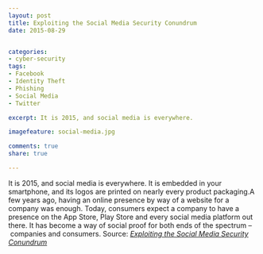 ```yaml
---
layout: post
title: Exploiting the Social Media Security Conundrum
date: 2015-08-29


categories:
- cyber-security
tags:
- Facebook
- Identity Theft
- Phishing
- Social Media
- Twitter

excerpt: It is 2015, and social media is everywhere.

imagefeature: social-media.jpg

comments: true
share: true

---
```


<p>It is 2015, and social media is everywhere. It is embedded in your smartphone, and its logos are printed on nearly every product packaging.A few years ago, having an online presence by way of a website for a company was enough. Today, consumers expect a company to have a presence on the App Store, Play Store and every social media platform out there. It has become a way of social proof for both ends of the spectrum –&nbsp;companies and consumers. Source: <em><a href="http://www.tripwire.com/state-of-security/risk-based-security-for-executives/connecting-security-to-the-business/exploiting-the-social-media-security-conundrum/">Exploiting the Social Media Security Conundrum</a></em></p>
